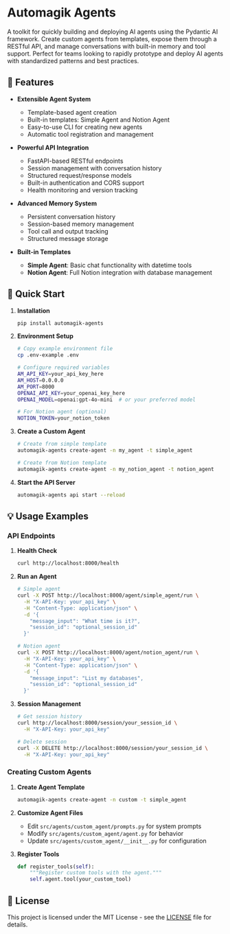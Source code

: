 # Automagik Agents

A toolkit for quickly building and deploying AI agents using the Pydantic AI framework. Create custom agents from templates, expose them through a RESTful API, and manage conversations with built-in memory and tool support. Perfect for teams looking to rapidly prototype and deploy AI agents with standardized patterns and best practices.

## 🌟 Features

- **Extensible Agent System**
  - Template-based agent creation
  - Built-in templates: Simple Agent and Notion Agent
  - Easy-to-use CLI for creating new agents
  - Automatic tool registration and management

- **Powerful API Integration**
  - FastAPI-based RESTful endpoints
  - Session management with conversation history
  - Structured request/response models
  - Built-in authentication and CORS support
  - Health monitoring and version tracking

- **Advanced Memory System**
  - Persistent conversation history
  - Session-based memory management
  - Tool call and output tracking
  - Structured message storage

- **Built-in Templates**
  - **Simple Agent**: Basic chat functionality with datetime tools
  - **Notion Agent**: Full Notion integration with database management

## 🚀 Quick Start

1. **Installation**
   ```bash
   pip install automagik-agents
   ```

2. **Environment Setup**
   ```bash
   # Copy example environment file
   cp .env-example .env

   # Configure required variables
   AM_API_KEY=your_api_key_here
   AM_HOST=0.0.0.0
   AM_PORT=8000
   OPENAI_API_KEY=your_openai_key_here
   OPENAI_MODEL=openai:gpt-4o-mini  # or your preferred model
   
   # For Notion agent (optional)
   NOTION_TOKEN=your_notion_token
   ```

3. **Create a Custom Agent**
   ```bash
   # Create from simple template
   automagik-agents create-agent -n my_agent -t simple_agent

   # Create from Notion template
   automagik-agents create-agent -n my_notion_agent -t notion_agent
   ```

4. **Start the API Server**
   ```bash
   automagik-agents api start --reload
   ```

## 💡 Usage Examples

### API Endpoints

1. **Health Check**
   ```bash
   curl http://localhost:8000/health
   ```

2. **Run an Agent**
   ```bash
   # Simple agent
   curl -X POST http://localhost:8000/agent/simple_agent/run \
     -H "X-API-Key: your_api_key" \
     -H "Content-Type: application/json" \
     -d '{
       "message_input": "What time is it?",
       "session_id": "optional_session_id"
     }'

   # Notion agent
   curl -X POST http://localhost:8000/agent/notion_agent/run \
     -H "X-API-Key: your_api_key" \
     -H "Content-Type: application/json" \
     -d '{
       "message_input": "List my databases",
       "session_id": "optional_session_id"
     }'
   ```

3. **Session Management**
   ```bash
   # Get session history
   curl http://localhost:8000/session/your_session_id \
     -H "X-API-Key: your_api_key"

   # Delete session
   curl -X DELETE http://localhost:8000/session/your_session_id \
     -H "X-API-Key: your_api_key"
   ```

### Creating Custom Agents

1. **Create Agent Template**
   ```bash
   automagik-agents create-agent -n custom -t simple_agent
   ```

2. **Customize Agent Files**
   - Edit `src/agents/custom_agent/prompts.py` for system prompts
   - Modify `src/agents/custom_agent/agent.py` for behavior
   - Update `src/agents/custom_agent/__init__.py` for configuration

3. **Register Tools**
   ```python
   def register_tools(self):
       """Register custom tools with the agent."""
       self.agent.tool(your_custom_tool)
   ```

## 📄 License

This project is licensed under the MIT License - see the [LICENSE](LICENSE) file for details.
